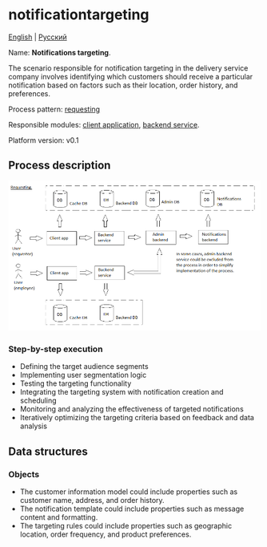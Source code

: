# notificationtargeting

[English](notificationtargeting.md) | [Русский](notificationtargeting.ru.md)

Name: **Notifications targeting**.

The scenario responsible for notification targeting in the delivery service company involves identifying which customers should receive a particular notification based on factors such as their location, order history, and preferences. 

Process pattern: [requesting](../../processpatterns/requesting.md)

Responsible modules: [client application](../../frontend/managerclient.md), [backend service](../../backend/managerbackend.md).

Platform version: v0.1

## Process description

![requesting_overall](../../img/processpatterns/requesting_overall.png)

### Step-by-step execution

- Defining the target audience segments
- Implementing user segmentation logic
- Testing the targeting functionality
- Integrating the targeting system with notification creation and scheduling
- Monitoring and analyzing the effectiveness of targeted notifications
- Iteratively optimizing the targeting criteria based on feedback and data analysis

## Data structures

### Objects 

- The customer information model could include properties such as customer name, address, and order history. 
- The notification template could include properties such as message content and formatting. 
- The targeting rules could include properties such as geographic location, order frequency, and product preferences.
